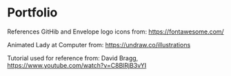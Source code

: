 # Portfolio
References 
GitHib and Envelope logo icons from: 
https://fontawesome.com/

Animated Lady at Computer from: 
https://undraw.co/illustrations 

Tutorial used for reference from:
David Bragg,
https://www.youtube.com/watch?v=C8BlRjB3vYI 
